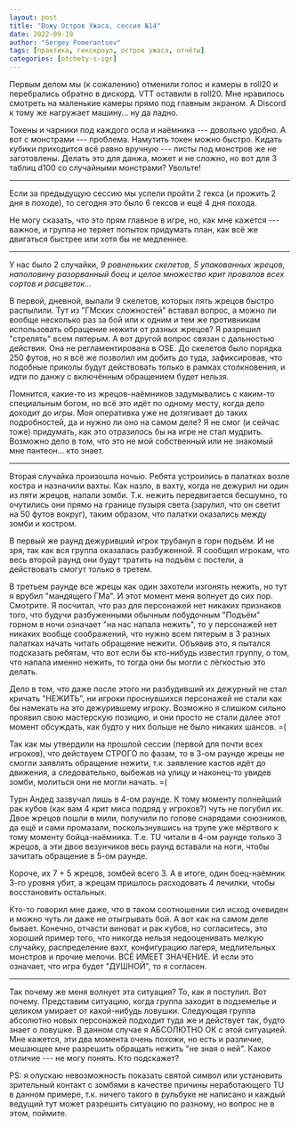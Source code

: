 ```yaml
---
layout: post
title: "Вожу Остров Ужаса, сессия №14"
date: 2022-09-19
author: "Sergey Pomerantsev"
tags: [практика, гекскроул, остров ужаса, отчёты]
categories: [otchety-s-igr]
---
```


Первым делом мы (к сожалению) отменили голос и камеры в roll20 и перебрались обратно в дискорд. VTT оставили в roll20. Мне нравилось смотреть на маленькие камеры прямо под главным экраном. А Discord к тому же нагружает машину... ну да ладно.

Токены и чарники под каждого осла и наёмника --- довольно удобно. А вот с монстрами --- проблема. Намутить токен можно быстро. Кидать кубики приходится всё равно вручную --- листы под монстров же не заготовлены. Делать это для данжа, может и не сложно, но вот для 3 таблиц d100 со случайными монстрами? Увольте!

---

Если за предыдущую сессию мы успели пройти 2 гекса (и прожить 2 дня в походе), то сегодня это было 6 гексов и ещё 4 дня похода.

Не могу сказать, что это прям главное в игре, но, как мне кажется --- важное, и группа не теряет попыток придумать план, как всё же двигаться быстрее или хотя бы не медленнее.

---

У нас было 2 случайки, *9 ровненьких скелетов, 5 упакованных жрецов, наполовину разорванный боец и целое множество крит провалов всех сортов и расцветок...*

В первой, дневной, выпали 9 скелетов, которых пять жрецов быстро распылили. Тут из "ГМских сложностей" вставал вопрос, а можно ли вообще несколько раз за бой или к одним и тем же противникам использовать обращение нежити от разных жрецов? Я разрешил "стрелять" всем пятерым. А вот другой вопрос связан с дальностью действия. Она не регламентирована в OSE. До скелетов было порядка 250 футов, но я всё же позволил им добить до туда, зафиксировав, что подобные приколы будут действовать только в рамках столкновения, и идти по данжу с включённым обращением будет нельзя.

Помнится, какие-то из жрецов-наёмников задумывались с каким-то специальным богом, но всё это идёт по одному месту, когда дело доходит до игры. Моя оперативка уже не дотягивает до таких подробностей, да и нужно ли оно на самом деле? Я не смог (и сейчас тоже) придумать, как это отразилось бы на игре не стал мудрить. Возможно дело в том, что это не мой собственный или не знакомый мне пантеон... кто знает.

---

Вторая случайка произошла ночью. Ребята устроились в палатках возле костра и назначили вахты. Как назло, в вахту, когда не дежурил ни один из пяти жрецов, напали зомби. Т.к. нежить передвигается бесшумно, то очутились они прямо на границе пузыря света (зарулил, что он светит на 50 футов вокруг), таким образом, что палатки оказались между зомби и костром.

В первый же раунд дежуривший игрок трубанул в горн подъём. И не зря, так как вся группа оказалась разбуженной. Я сообщил игрокам, что весь второй раунд они будут тратить на подъём с постели, а действовать смогут только в третем.

В третьем раунде все жрецы как один захотели изгонять нежить, но тут я врубил "мандящего ГМа". И этот момент меня волнует до сих пор. Смотрите. Я посчитал, что раз для персонажей нет никаких признаков того, что будучи разбуженными обычным побудочным "Подъём" горном в ночи означает "на нас напала нежить", то у персонажей нет никаких вообще соображений, что нужно всем пятерым в 3 разных палатках начать читать обращение нежити. Объявив это, я пытался подсказать ребятам, что вот если бы кто-нибудь известил группу, о том, что напала именно нежить, то тогда они бы могли с лёгкостью это делать.

Дело в том, что даже после этого ни разбудивший их дежурный не стал кричать "НЕЖИТЬ", ни игроки проснувшихся персонажей не стали как бы намекать на это дежурившему игроку. Возможно я слишком сильно проявил свою мастерскую позицию, и они просто не стали далее этот момент обсуждать, как будто у них больше не было никаких шансов. =(

Так как мы утвердили на прошлой сессии (первой для почти всех игроков), что действуем СТРОГО по фазам, то в 3-ом раунде жрецы не смогли заявлять обращение нежити, т.к. заявление кастов идёт до движения, а следовательно, выбежав на улицу и наконец-то увидев зомби, молиться они не могли начать. =(

Турн Андед зазвучал лишь в 4-ом раунде. К тому моменту полнейший рак кубов (как вам 4 крит миса подряд у игроков?) чуть не погубил их. Двое жрецов пошли в мили, получили по голове снарядами союзников, да ещё и сами промазали, поскользнувшись на трупе уже мёртвого к тому моменту бойца-наёмника. Т.е. TU читали в 4-ом раунде только 3 жрецов, а эти двое везунчиков весь раунд вставали на ноги, чтобы зачитать обращение в 5-ом раунде.

Короче, их 7 + 5 жрецов, зомбей всего 3. А в итоге, один боец-наёмник 3-го уровня убит, а жрецам пришлось расходовать 4 лечилки, чтобы восстановить остальных.

Кто-то говорил мне даже, что в таком соотношении сил исход очевиден и можно чуть ли даже не отыгрывать бой. А вот как на самом деле бывает. Конечно, отчасти виноват и рак кубов, но согласитесь, это хороший пример того, что никогда нельзя недооценивать мелкую случайку, распределение вахт, конфигурацию лагеря, медлительных монстров и прочие мелочи. ВСЁ ИМЕЕТ ЗНАЧЕНИЕ. И если это означает, что игра будет "ДУШНОЙ", то я согласен.

---

Так почему же меня волнует эта ситуация? То, как я поступил. Вот почему. Представим ситуацию, когда группа заходит в подземелье и целиком умирает от какой-нибудь ловушки. Следующая группа абсолютно новых персонажей подходит туда же и действует так, будто знает о ловушке. В данном случае я АБСОЛЮТНО ОК с этой ситуацией. Мне кажется, эти два момента очень похожи, но есть и различие, мешающее мне разрешить обращать нежить "не зная о ней". Какое отличие --- не могу понять. Кто подскажет?

PS: я опускаю невозможность показать святой символ или установить зрительный контакт с зомбями в качестве причины неработающего TU в данном примере, т.к. ничего такого в рульбуке не написано и каждый ведущий тут может разрешить ситуацию по разному, но вопрос не в этом, поймите.
